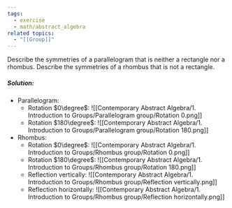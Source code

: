```yaml
---
tags:
  - exercise
  - math/abstract_algebra
related topics:
  - "[[Group]]"
---
```

Describe the symmetries of a parallelogram that is neither a rectangle nor a rhombus. Describe the symmetries of a rhombus that is not a rectangle.
##### Solution:
- Parallelogram:
	- Rotation $0\degree$:
		![[Contemporary Abstract Algebra/1. Introduction to Groups/Parallelogram group/Rotation 0.png]]
	- Rotation $180\degree$:
		![[Contemporary Abstract Algebra/1. Introduction to Groups/Parallelogram group/Rotation 180.png]]
- Rhombus:
	- Rotation $0\degree$:
		![[Contemporary Abstract Algebra/1. Introduction to Groups/Rhombus group/Rotation 0.png]]
	- Rotation $180\degree$:
		![[Contemporary Abstract Algebra/1. Introduction to Groups/Rhombus group/Rotation 180.png]]
	- Reflection vertically:
		![[Contemporary Abstract Algebra/1. Introduction to Groups/Rhombus group/Reflection vertically.png]]
	- Reflection horizontally:
		![[Contemporary Abstract Algebra/1. Introduction to Groups/Rhombus group/Reflection horizontally.png]]